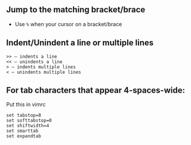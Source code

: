 ## Jump to the matching bracket/brace 
- Use `%` when your cursor on a bracket/brace

## Indent/Unindent a line or multiple lines
```
>> ⁠– indents a line
<< ⁠– unindents a line
> ⁠– indents multiple lines
< ⁠– unindents multiple lines
```

## For tab characters that appear 4-spaces-wide:
Put this in vimrc
```vim
set tabstop=8             
set softtabstop=0          
set shiftwidth=4        
set smarttab            
set expandtab  
```